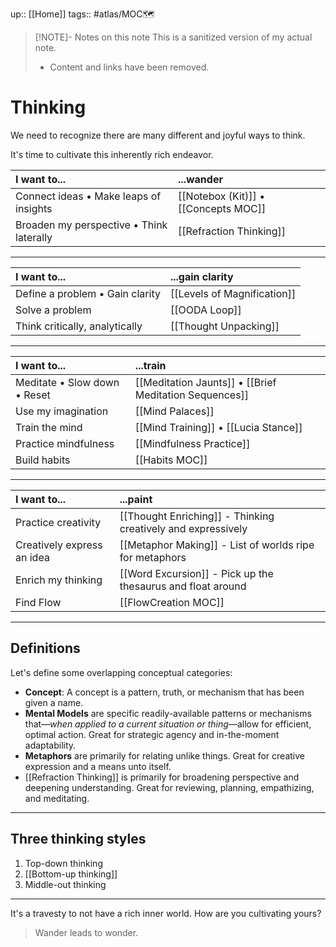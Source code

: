 up:: [[Home]]
tags:: #atlas/MOC🗺 

> [!NOTE]- Notes on this note
> This is a sanitized version of my actual note. 
> - Content and links have been removed.

# Thinking
We need to recognize there are many different and joyful ways to think. 

It's time to cultivate this inherently rich endeavor.

| I want to...                                           | ...wander                                                                  |
|:------------------------------------------------------ |:----------------------------------------------------------------- |
| Connect ideas • Make leaps of insights | [[Notebox (Kit)]] • [[Concepts MOC]]                            |
| Broaden my perspective • Think laterally               | [[Refraction Thinking]]                       |

---

| I want to...                    | ...gain clarity             |
|:------------------------------- |:--------------------------- |
| Define a problem • Gain clarity | [[Levels of Magnification]] |
| Solve a problem                 | [[OODA Loop]]               |
| Think critically, analytically | [[Thought Unpacking]] |

---

| I want to...                 | ...train                                                     |
|:---------------------------- |:------------------------------------------------------------ |
| Meditate • Slow down • Reset | [[Meditation Jaunts]] • [[Brief Meditation Sequences]]        |
| Use my imagination           | [[Mind Palaces]]                          |
| Train the mind               | [[Mind Training]] • [[Lucia Stance]] |
| Practice mindfulness         | [[Mindfulness Practice]]                                     |
| Build habits                 | [[Habits MOC]]                                                             |

---

| I want to...               | ...paint                                                     |
|:-------------------------- |:------------------------------------------------------------ |
| Practice creativity        | [[Thought Enriching]] - Thinking creatively and expressively |
| Creatively express an idea | [[Metaphor Making]] - List of worlds ripe for metaphors      |
| Enrich my thinking         | [[Word Excursion]] - Pick up the thesaurus and float around  |
| Find Flow                  | [[FlowCreation MOC]]                                                             |

---

## Definitions
Let's define some overlapping conceptual categories:

-   **Concept**: A concept is a pattern, truth, or mechanism that has been given a name.
-   **Mental Models** are specific readily-available patterns or mechanisms that—*when applied to a current situation or thing*—allow for efficient, optimal action. Great for strategic agency and in-the-moment adaptability.
-   **Metaphors** are primarily for relating unlike things. Great for creative expression and a means unto itself.
-   [[Refraction Thinking]] is primarily for broadening perspective and deepening understanding. Great for reviewing, planning, empathizing, and meditating. 

---

## Three thinking styles
1. Top-down thinking
2. [[Bottom-up thinking]]
3. Middle-out thinking

---

It's a travesty to not have a rich inner world. How are you cultivating yours?

> Wander leads to wonder.